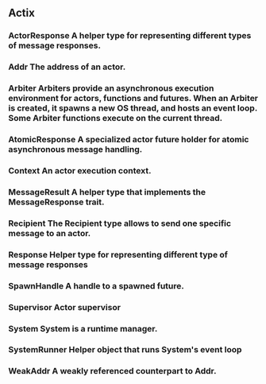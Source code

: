 ## Actix



### ActorResponse	A helper type for representing different types of message responses.
### Addr	The address of an actor.
### Arbiter	Arbiters provide an asynchronous execution environment for actors, functions and futures. When an Arbiter is created, it spawns a new OS thread, and hosts an event loop. Some Arbiter functions execute on the current thread.
### AtomicResponse	A specialized actor future holder for atomic asynchronous message handling.
### Context	An actor execution context.
### MessageResult	A helper type that implements the MessageResponse trait.
### Recipient	The Recipient type allows to send one specific message to an actor.
### Response	Helper type for representing different type of message responses
### SpawnHandle	A handle to a spawned future.
### Supervisor	Actor supervisor
### System	System is a runtime manager.
### SystemRunner	Helper object that runs System's event loop
### WeakAddr	A weakly referenced counterpart to Addr<A>.